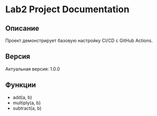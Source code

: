 # Lab2 Project Documentation

## Описание
Проект демонстрирует базовую настройку CI/CD с GitHub Actions.

## Версия
Актуальная версия: 1.0.0

## Функции
- add(a, b)
- multiply(a, b)
- subtract(a, b)